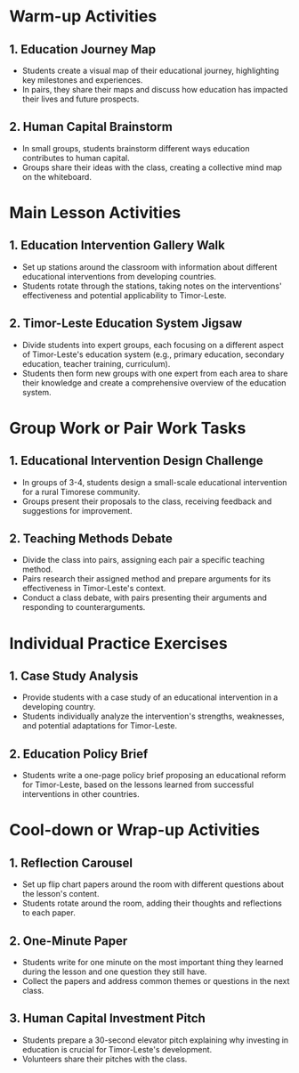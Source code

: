# Warm-up Activities

## 1. Education Journey Map

- Students create a visual map of their educational journey, highlighting key milestones and experiences.
- In pairs, they share their maps and discuss how education has impacted their lives and future prospects.

## 2. Human Capital Brainstorm

- In small groups, students brainstorm different ways education contributes to human capital.
- Groups share their ideas with the class, creating a collective mind map on the whiteboard.

# Main Lesson Activities

## 1. Education Intervention Gallery Walk

- Set up stations around the classroom with information about different educational interventions from developing countries.
- Students rotate through the stations, taking notes on the interventions' effectiveness and potential applicability to Timor-Leste.

## 2. Timor-Leste Education System Jigsaw

- Divide students into expert groups, each focusing on a different aspect of Timor-Leste's education system (e.g., primary education, secondary education, teacher training, curriculum).
- Students then form new groups with one expert from each area to share their knowledge and create a comprehensive overview of the education system.

# Group Work or Pair Work Tasks

## 1. Educational Intervention Design Challenge

- In groups of 3-4, students design a small-scale educational intervention for a rural Timorese community.
- Groups present their proposals to the class, receiving feedback and suggestions for improvement.

## 2. Teaching Methods Debate

- Divide the class into pairs, assigning each pair a specific teaching method.
- Pairs research their assigned method and prepare arguments for its effectiveness in Timor-Leste's context.
- Conduct a class debate, with pairs presenting their arguments and responding to counterarguments.

# Individual Practice Exercises

## 1. Case Study Analysis

- Provide students with a case study of an educational intervention in a developing country.
- Students individually analyze the intervention's strengths, weaknesses, and potential adaptations for Timor-Leste.

## 2. Education Policy Brief

- Students write a one-page policy brief proposing an educational reform for Timor-Leste, based on the lessons learned from successful interventions in other countries.

# Cool-down or Wrap-up Activities

## 1. Reflection Carousel

- Set up flip chart papers around the room with different questions about the lesson's content.
- Students rotate around the room, adding their thoughts and reflections to each paper.

## 2. One-Minute Paper

- Students write for one minute on the most important thing they learned during the lesson and one question they still have.
- Collect the papers and address common themes or questions in the next class.

## 3. Human Capital Investment Pitch

- Students prepare a 30-second elevator pitch explaining why investing in education is crucial for Timor-Leste's development.
- Volunteers share their pitches with the class.